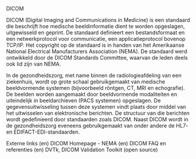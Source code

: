 DICOM

DICOM (Digital Imaging and Communications in Medicine) is een standaard die beschrijft hoe medische beeldinformatie dient te worden opgeslagen, uitgewisseld en geprint. De standaard definieert een bestandsformaat en een netwerkprotocol voor communicatie, een applicatieprotocol bovenop TCP/IP. Het copyright op de standaard is in handen van het Amerikaanse National Electrical Manufacturers Association (NEMA). De standaard werd ontwikkeld door de DICOM Standards Committee, waarvan de leden deels ook lid zijn van NEMA.

In de gezondheidszorg, met name binnen de radiologieafdeling van een ziekenhuis, wordt op grote schaal gebruikgemaakt van medische beeldvormende systemen (bijvoorbeeld röntgen, CT, MRI en echografie). De beelden worden aangemaakt door beeldvormende modaliteiten en uiteindelijk in beeldarchieven (PACS systemen) opgeslagen. De gegevensuitwisseling tussen deze systemen vindt plaats door middel van het uitwisselen van elektronische berichten. De structuur van die berichten wordt gedefinieerd door standaarden zoals DICOM. Naast DICOM wordt in de gezondheidszorg eveneens gebruikgemaakt van onder andere de HL7- en EDIFACT-EDI-standaarden.

Externe links
(en) DICOM Homepage - NEMA
(en) DICOM FAQ en referenties
(en) DVTk, DICOM Validation Toolkit (open source)
